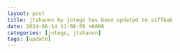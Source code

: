 ```yaml
---
layout: post
title: jtshanon by jotego has been updated to a1ffbab
date: 2024-06-14 11:08:09 +0000
categories: [jotego, jtshanon]
tags: [update]
---
```


